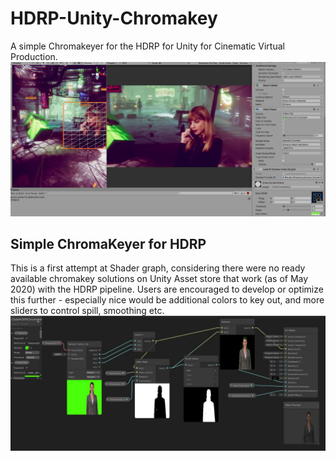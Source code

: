 # HDRP-Unity-Chromakey
A simple Chromakeyer for the HDRP for Unity for Cinematic Virtual Production. 
<img src="Chroma_keyHDRP_interact.JPG">
## Simple ChromaKeyer for HDRP 

This is a first attempt at Shader graph, considering there were no ready available chromakey solutions on Unity Asset store that work (as of May 2020) with the HDRP pipeline.
Users are encouraged to develop or optimize this further - especially nice would be additional colors to key out, and more sliders to control spill, smoothing etc.
<img src="Hdrp_chromakey_clyde.JPG">
